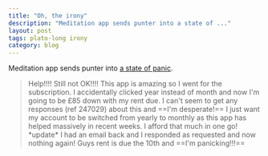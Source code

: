 ```yaml
---
title: "Oh, the irony"
description: "Meditation app sends punter into a state of ..."
layout: post
tags: plato-long irony
category: blog
---
```


Meditation app sends punter into [a state of panic](https://play.google.com/store/apps/details?id=com.getsomeheadspace.android&reviewId=Z3A6QU9xcFRPRmZVSS1SaktfY3pPQ2xlcWEwSGQtQW5OZFYtcl8xSE81bURzSThTZXVDbXc0WWJweTZqbTY1d0hIdTU2dkVydlExUHZ4R1pkTm1xWWszM0M4&hl=en_GB).

> Help!!!! Still not OK!!!! This app is amazing so I went for the subscription. I accidentally clicked year instead of month and now I'm going to be £85 down with my rent due. I can't seem to get any responses (ref 247029) about this and ==I'm desperate!== I just want my account to be switched from yearly to monthly as this app has helped massively in recent weeks. I afford that much in one go! \*update* I had an email back and I responded as requested and now nothing again! Guys rent is due the 10th and ==I'm panicking!!!==

